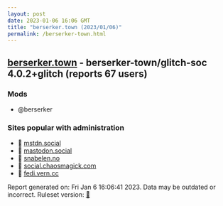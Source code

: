 ```yaml
---
layout: post
date: 2023-01-06 16:06 GMT
title: "berserker.town (2023/01/06)"
permalink: /berserker-town.html
---
```



## [berserker.town](https://berserker.town) - berserker-town/glitch-soc 4.0.2+glitch (reports 67 users)

### Mods
 * @berserker

### Sites popular with administration

* 🐘 [mstdn.social](/mstdn-social.html)
* 🐘 [mastodon.social](/mastodon-social.html)
* 🚫 [snabelen.no](/snabelen-no.html)
* 🐘 [social.chaosmagick.com](/social-chaosmagick-com.html)
* 🐘 [fedi.vern.cc](/fedi-vern-cc.html)

Report generated on: Fri Jan  6 16:06:41 2023. Data may be outdated or incorrect.
Ruleset version: [🏀](/version-basketball)
